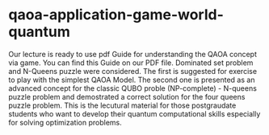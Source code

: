 # qaoa-application-game-world-quantum

Our lecture is ready to use pdf Guide for understanding the QAOA concept via game. You can find this Guide on our PDF file. Dominated set problem and N-Queens puzzle were considered. The first is suggested for exercise to play with the simplest QAOA Model. The second one is presented as an advanced concept for the classic QUBO proble (NP-complete) - N-queens puzzle problem and demostrated a correct solution for the four queens puzzle problem. This is the lecutural material for those postgraudate students who want to develop their quantum computational skills especially for solving optimization problems.
